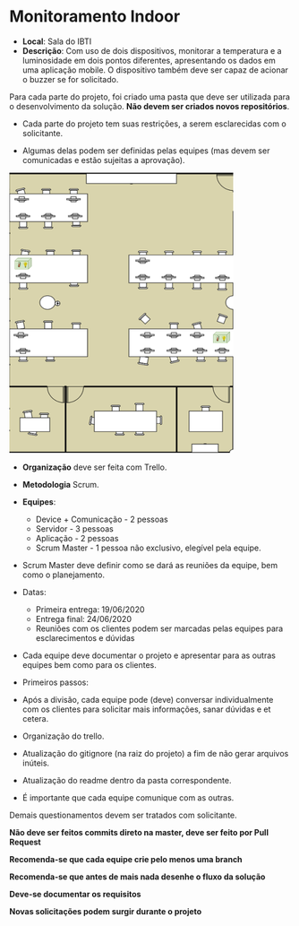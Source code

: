 # Monitoramento Indoor 

* **Local**: Sala do IBTI
* **Descrição**: Com uso de dois dispositivos, monitorar a temperatura e a luminosidade em dois pontos diferentes, apresentando os dados em uma aplicação mobile. O dispositivo também deve ser capaz de acionar o buzzer se for solicitado.

Para cada parte do projeto, foi criado uma pasta que deve ser utilizada para o desenvolvimento da solução. **Não devem ser criados novos repositórios**.

* Cada parte do projeto tem suas restrições, a serem esclarecidas com o solicitante.

* Algumas delas podem ser definidas pelas equipes (mas devem ser comunicadas e estão sujeitas a aprovação).

<img src="/Imagens/SalaCompleta.png" width="400" height="500">

* **Organização** deve ser feita com Trello.
* **Metodologia** Scrum.
* **Equipes**:
  * Device + Comunicação - 2 pessoas
  * Servidor - 3 pessoas
  * Aplicação - 2 pessoas
  * Scrum Master - 1 pessoa não exclusivo, elegível pela equipe.
  
* Scrum Master deve definir como se dará as reuniões da equipe, bem como o planejamento.
* Datas:
  * Primeira entrega: 19/06/2020
  * Entrega final:  24/06/2020
  * Reuniões com os clientes podem ser marcadas pelas equipes para esclarecimentos e dúvidas
* Cada equipe deve documentar o projeto e apresentar para as outras equipes bem como para os clientes.
 * Primeiros passos:
  * Após a divisão, cada equipe pode (deve) conversar individualmente com os clientes para solicitar mais informações, sanar dúvidas e et cetera.
  * Organização do trello.
  * Atualização do gitignore (na raiz do projeto) a fim de não gerar arquivos inúteis.
  * Atualização do readme dentro da pasta correspondente. 

* É importante que cada equipe comunique com as outras. 

Demais questionamentos devem ser tratados com solicitante.

**Não deve ser feitos commits direto na master, deve ser feito por Pull Request**

**Recomenda-se que cada equipe crie pelo menos uma branch**

**Recomenda-se que antes de mais nada desenhe o fluxo da solução**

**Deve-se documentar os requisitos**

**Novas solicitações podem surgir durante o projeto**


